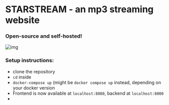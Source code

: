 # STARSTREAM - an mp3 streaming website
### Open-source and self-hosted!
![img](https://cdn.discordapp.com/attachments/663174968791662594/957791616909836328/unknown.png)

### Setup instructions:
- clone the repository
- `cd` inside
- `docker-compose up` (might be `docker compose up` instead, depending on your docker version
- Frontend is now available at `localhost:8080`, backend at `localhost:8000`
- 
